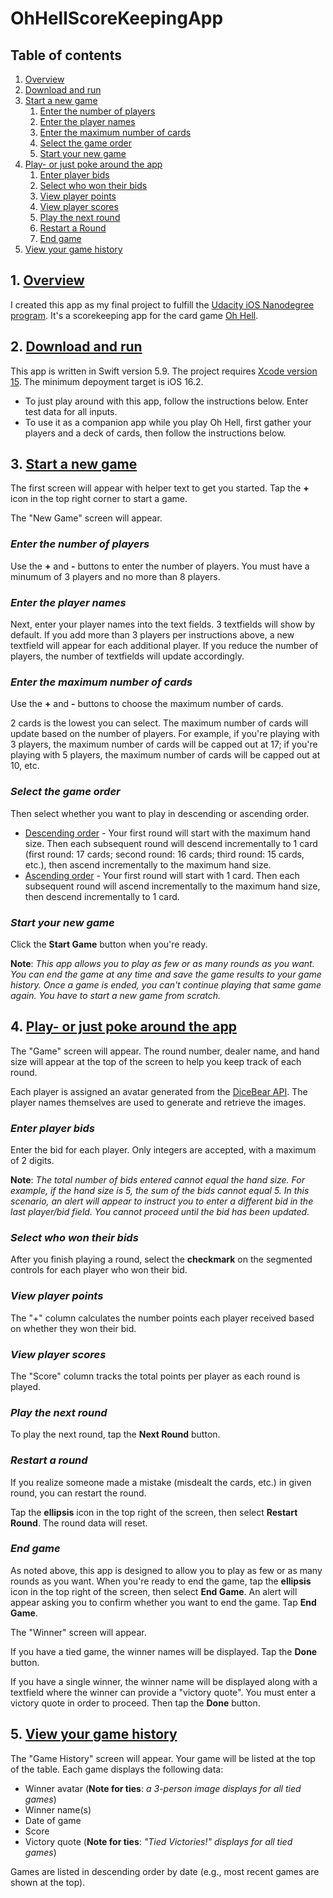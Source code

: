 # OhHellScoreKeepingApp

## Table of contents
1. [Overview](#Overview)
2. [Download and run](#Download-and-run)
3. [Start a new game](#Start-a-new-game)
   1. [Enter the number of players](#Enter-the-number-of-players)
   2. [Enter the player names](#Enter-the-player-names)
   3. [Enter the maximum number of cards](#Enter-the-maximum-number-of-cards)
   4. [Select the game order](#Select-the-game-order)
   5. [Start your new game](#Start-your-new-game)
4. [Play- or just poke around the app](#Play--or-just-poke-around-the-app)
   1. [Enter player bids](#Enter-player-bids)
   2. [Select who won their bids](Select-who-won-their-bids)
   3. [View player points](#View-player-points)
   4. [View player scores](#View-player-scores)
   5. [Play the next round](#Play-the-next-round)
   6. [Restart a Round](#Restart-a-Round)
   7. [End game](#End-game)
5. [View your game history](#View-your-game-history)

## 1. <ins>Overview</ins>
I created this app as my final project to fulfill the [Udacity iOS Nanodegree program](https://www.udacity.com/course/ios-developer-nanodegree--nd003). It's a scorekeeping app for the card game [Oh Hell](https://en.wikipedia.org/wiki/Oh_hell).

## 2. <ins>Download and run</ins>
This app is written in Swift version 5.9. The project requires [Xcode version 15](https://developer.apple.com/xcode/). The minimum depoyment target is iOS 16.2.

* To just play around with this app, follow the instructions below. Enter test data for all inputs.
* To use it as a companion app while you play Oh Hell, first gather your players and a deck of cards, then follow the instructions below.

## 3. <ins>Start a new game</ins>
The first screen will appear with helper text to get you started. Tap the **+** icon in the top right corner to start a game.

The "New Game" screen will appear. 

### *Enter the number of players*
Use the **+** and **-** buttons to enter the number of players. You must have a minumum of 3 players and no more than 8 players.

### *Enter the player names*
Next, enter your player names into the text fields. 3 textfields will show by default. If you add more than 3 players per instructions above, a new textfield will appear for each additional player. If you reduce the number of players, the number of textfields will update accordingly.

### *Enter the maximum number of cards*
Use the **+** and **-** buttons to choose the maximum number of cards.

2 cards is the lowest you can select. The maximum number of cards will update based on the number of players. For example, if you're playing with 3 players, the maximum number of cards will be capped out at 17; if you're playing with 5 players, the maximum number of cards will be capped out at 10, etc. 

### *Select the game order*
Then select whether you want to play in descending or ascending order.

* <ins>Descending order</ins> - Your first round will start with the maximum hand size. Then each subsequent round will descend incrementally to 1 card (first round: 17 cards; second round: 16 cards; third round: 15 cards, etc.), then ascend incrementally to the maximum hand size.
* <ins>Ascending order</ins> -  Your first round will start with 1 card. Then each subsequent round will ascend incrementally to the maximum hand size, then descend incrementally to 1 card.


### *Start your new game*
Click the **Start Game** button when you're ready.

**Note**: *This app allows you to play as few or as many rounds as you want. You can end the game at any time and save the game results to your game history. Once a game is ended, you can't continue playing that same game again. You have to start a new game from scratch.*

## 4. <ins>Play- or just poke around the app</ins>
The "Game" screen will appear. The round number, dealer name, and hand size will appear at the top of the screen to help you keep track of each round.

Each player is assigned an avatar generated from the [DiceBear API](https://www.dicebear.com/styles/identicon/). The player names themselves are used to generate and retrieve the images.

### *Enter player bids*
Enter the bid for each player. Only integers are accepted, with a maximum of 2 digits. 

**Note**: *The total number of bids entered cannot equal the hand size. For example, if the hand size is 5, the sum of the bids cannot equal 5. In this scenario, an alert will appear to instruct you to enter a different bid in the last player/bid field. You cannot proceed until the bid has been updated.*

### *Select who won their bids*

After you finish playing a round, select the **checkmark** on the segmented controls for each player who won their bid.

### *View player points*
The "+" column calculates the number points each player received based on whether they won their bid. 

### *View player scores*
The "Score" column tracks the total points per player as each round is played. 

### *Play the next round*
To play the next round, tap the **Next Round** button.

### *Restart a round*
If you realize someone made a mistake (misdealt the cards, etc.) in given round, you can restart the round. 

Tap the **ellipsis** icon in the top right of the screen, then select **Restart Round**. The round data will reset. 

### *End game*
As noted above, this app is designed to allow you to play as few or as many rounds as you want. When you're ready to end the game, tap the **ellipsis** icon in the top right of the screen, then select **End Game**. An alert will appear asking you to confirm whether you want to end the game. Tap **End Game**.

The "Winner" screen will appear.

If you have a tied game, the winner names will be displayed. Tap the **Done** button.

If you have a single winner, the winner name will be displayed along with a textfield where the winner can provide a "victory quote". You must enter a victory quote in order to proceed. Then tap the **Done** button.

## 5. <ins>View your game history</ins>
The "Game History" screen will appear. Your game will be listed at the top of the table. Each game displays the following data:

* Winner avatar (**Note for ties**: *a 3-person image displays for all tied games*)
* Winner name(s)
* Date of game
* Score
* Victory quote (**Note for ties**: *"Tied Victories!" displays for all tied games*)

Games are listed in descending order by date (e.g., most recent games are shown at the top).



